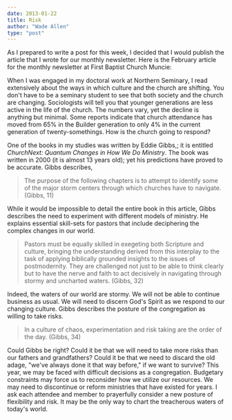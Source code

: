 ```yaml
---
date: 2013-01-22
title: Risk
author: "Wade Allen"
type: "post"
---
```


As I prepared to write a post for this week, I decided that I would publish the article that I wrote for our monthly newsletter. Here is the February article for the monthly newsletter at First Baptist Church Muncie: 

When I was engaged in my doctoral work at Northern Seminary,  I read extensively about the ways in which culture and the church are shifting. You don't have to be a seminary student to see that both society and the church are changing. Sociologists will tell you that younger generations are less active in the life of the church. The numbers vary, yet the decline is anything but minimal. Some reports indicate that church attendance has moved from 65% in the Builder generation to only 4% in the current generation of twenty-somethings. How is the church going to respond?

One of the books in my studies was written by Eddie Gibbs,; it is entitled *ChurchNext: Quantum Changes in How We Do Ministry*. The book was written in 2000 (it is almost 13 years old); yet his predictions have proved to be accurate. Gibbs describes,

>The purpose of the following chapters is to attempt to identify some of the major storm centers through which churches have to navigate. (Gibbs, 11)

While it would be impossible to detail the entire book in this article, Gibbs describes the need to experiment with different models of ministry. He explains essential skill-sets for pastors that include deciphering the complex changes in our world.

>Pastors must be equally skilled in exegeting both Scripture and culture, bringing the understanding derived from this interplay to the task of applying biblically grounded insights to the issues of postmodernity.  They are challenged not just to be able to think clearly but to have the nerve and faith to act decisively in navigating through stormy and uncharted waters. (Gibbs, 32)

Indeed, the waters of our world are stormy. We will not be able to continue business as usual. We will need to discern God's Spirit as we respond to our changing culture. Gibbs describes the posture of the congregation as willing to take risks.

>In a culture of chaos, experimentation and risk taking are the order of the day. (Gibbs, 34)

Could Gibbs be right? Could it be that we will need to take more risks than our fathers and grandfathers? Could it be that we need to discard the old adage, "we've always done it that way before," if we want to survive? This year, we may be faced with difficult decisions as a congregation. Budgetary constraints may force us to reconsider how we utilize our resources. We may need to discontinue or reform ministries that have existed for years. I ask each attendee and member to prayerfully consider a new posture of flexibility and risk. It may be the only way to chart the treacherous waters of today's world.
